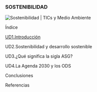 ### **SOSTENIBILIDAD**
![Sostenibilidad | TICs y Medio Ambiente](https://img.shields.io/badge/Sostenibilidad-TICs%20y%20Medio%20Ambiente-%23d66aa5?style=flat-square&labelColor=3fb04f)

Índice

[UD1.Introducción](ud1.md)

UD2.Sostenibilidad y desarrollo sostenible

UD3.¿Qué significa la sigla ASG?

UD4.La Agenda 2030 y los ODS

Conclusiones

Referencias
